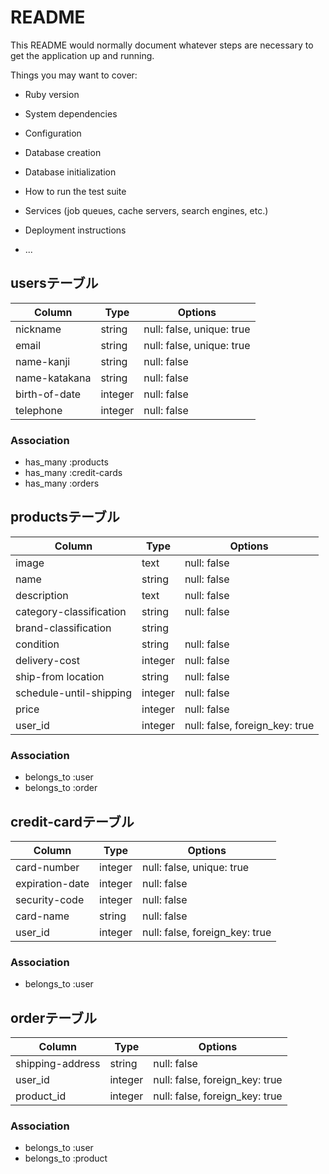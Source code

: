 # README

This README would normally document whatever steps are necessary to get the
application up and running.

Things you may want to cover:

* Ruby version

* System dependencies

* Configuration

* Database creation

* Database initialization

* How to run the test suite

* Services (job queues, cache servers, search engines, etc.)

* Deployment instructions

* ...

## usersテーブル
|Column|Type|Options|
|------|----|-------|
|nickname|string|null: false, unique: true|
|email|string|null: false, unique: true|
|name-kanji|string|null: false|
|name-katakana|string|null: false|
|birth-of-date|integer|null: false|
|telephone|integer|null: false|

### Association
- has_many :products
- has_many :credit-cards
- has_many :orders

## productsテーブル
|Column|Type|Options|
|------|----|-------|
|image|text|null: false|
|name|string|null: false|
|description|text|null: false|
|category-classification|string|null: false|
|brand-classification|string|
|condition|string|null: false|
|delivery-cost|integer|null: false|
|ship-from location|string|null: false|
|schedule-until-shipping|integer|null: false|
|price|integer|null: false|
|user_id|integer|null: false, foreign_key: true|

### Association
- belongs_to :user
- belongs_to :order

## credit-cardテーブル
|Column|Type|Options|
|------|----|-------|
|card-number|integer|null: false, unique: true|
|expiration-date|integer|null: false|
|security-code|integer|null: false|
|card-name|string|null: false|
|user_id|integer|null: false, foreign_key: true|

### Association
- belongs_to :user

## orderテーブル
|Column|Type|Options|
|------|----|-------|
|shipping-address|string|null: false|
|user_id|integer|null: false, foreign_key: true|
|product_id|integer|null: false, foreign_key: true|

  ### Association
  - belongs_to :user
  - belongs_to :product
